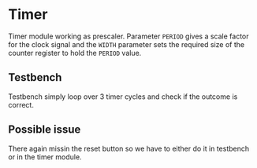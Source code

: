 # Timer
Timer module working as prescaler. Parameter `PERIOD` gives a scale factor
for the clock signal and the `WIDTH` parameter sets the required size of the
counter register to hold the `PERIOD` value.

## Testbench
Testbench simply loop over 3 timer cycles and check if the outcome is correct.

## Possible issue
There again missin the reset button so we have to either do it in testbench
or in the timer module.
